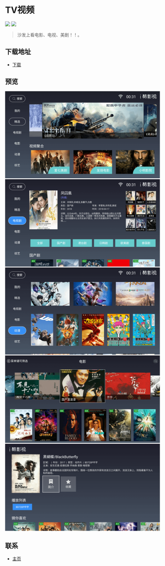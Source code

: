 # TV视频

![](https://img.shields.io/badge/platform-tv-red.svg) ![](https://img.shields.io/badge/version-1.1.2-red.svg)

>沙发上看电影、电视、美剧！！。


## 下载地址
* [下载](http://okgo.fun)

## 预览
![](https://github.com/renwfy/TVSeries/blob/master/001.png)
![](https://github.com/renwfy/TVSeries/blob/master/002.png)
![](https://github.com/renwfy/TVSeries/blob/master/003.png)
![](https://github.com/renwfy/TVSeries/blob/master/004.png)
![](https://github.com/renwfy/TVSeries/blob/master/005.png)


## 联系
* [主页](https://github.com/renwfy/TVSeries)

